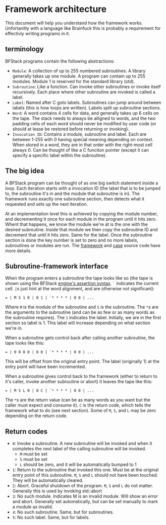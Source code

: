 # Framework architecture
This document will help you understand how the framework works. Unfortanitly with a language like Brainfuck this is probably a requirement for effectivly writing programs in it.

## terminology
BFStack programs contain the following abstractions:
- `Module`: A collection of up to 255 numbered subroutines. A library generally takes up one module. A program can contain up to 255 modules. Module 1 is reserved for the standard library (std).
- `Subroutine`: Like a function. Can invoke other subroutines or invoke itself recursively. Each place where other subroutine are invoked is called a label.
- `Label`: Named after C goto labels. Subroutines can jump around between labels (this is how loops are written). Labels split up subroutine sections.
- `Word`: A word contains 4 cells for data, and generally takes up 6 cells on the tape. The stack needs to always be alligned to words, and the two padding cells of each word should never be modified by user code (or should at lease be restored before returning or invoking).
- `Invocation ID`: Contains a module, subroutine and label. Each are between 1-255 with 0 having special meaning depending on context. When stored in a word, they are in that order with the right-most cell always 0. Can be thought of like a C funciton pointer (except it can specify a specific label within the subroutine).

## The big idea
A BFStack program can be thought of as one big switch statement inside a loop. Each iteration starts with a invocation ID (the label that is to be jumped to, the subroutine it's in and the module that subroutine is in). The framework runs exactly one subroutine section, then detects what it requested and sets up the next iteration.

At an implementation level this is achieved by copying the module number, and decrementing it once for each module in the program until it hits zero. Whent that happens, we know the module we're at is the one with the desired subroutine. Inside that module we then copy the subroutine ID and decrement that until it hits zero. Same for the label. Once the subroutine section is done the key number is set to zero and no more labels, subroutines or modules are run. The [framework](framework/framework.bf) and [case](framework/case.bf) source code have more details.

## Subroutine-framework interface
When the program enters a subroutine the tape looks like so (the tape is shown using the BFStack [engine's assertion syntax](engine/readme.md). `` ` `` indicates the current cell. `|`s just hint at the word alignment, and are otherwise not significant):
```
= | M S 1 0 | 0 1 | `* * * * | 0 0 | ...
```
Where `M` is the module of the subroutine and `S` is the subroutine. The `*`s are the arguments to the subroutine (and can be as few or as many words as the subroutine requires). The `1` indicates the label. Initially, we are in the first section so label is 1. This label will increase depending on what section we're in.

When a subroutine gets control back after calling another subroutine, the tape looks like this:
```
= | 0 0 0 0 | 0 0 | `* * * * | 0 0 | ...
```
This will be offset from the original entry point. The label (originally 1) at the entry point will have been incremented.

When a subroutine gives control back to the framework (either to return to it's caller, invoke another subroutine or abort) it leaves the tape like this:
```
= | M S L 0 | 0 C | `* * * * | 0 0 | ...
```
The `*`s are the return value (can be as many words as you want but the caller must expect and consume it). `C` is the return code, which tells the framework what to do (see next section). Some of `M`, `S`, and `L` may be zero depending on the return code.

## Return codes
- `0`: Invoke a subroutine. A new subroutine will be invoked and when it completes the next label of the calling subroutine will be invoked.
  - `M` must be set
  - `S` must be set
  - `L` should be zero, and it will be automatically bumped to 1
- `1`: Return to the subroutine that invoked this one. Must be at the original entry point of this subroutine. `M`, `S` and `L` should not have been touched. They will be automatically cleared.
- `2`: Abort. Graceful shutdown of the program. `M`, `S` and `L` do not matter. Generally this is used by invoking std::abort
- `3`: No such module. Indicates M is an invalid module. Will show an error and abort. Generally set automatically, but can be set manually to mark a module as invalid.
- `4`: No such subroutine. Same, but for subroutines.
- `5`: No such label. Same, but for labels.
